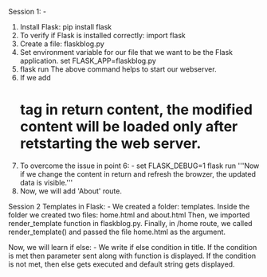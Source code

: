 Session 1: -
1. Install Flask: pip install flask
2. To verify if Flask is installed correctly: import flask
3. Create a file: flaskblog.py
4. Set environment variable for our file that we want to be the Flask application.
set FLASK_APP=flaskblog.py
5. flask run
The above command helps to start our webserver.
6. If we add <h1> tag in return content, the modified content will be loaded only after retstarting the web server.
7. To overcome the issue in point 6: -
set FLASK_DEBUG=1
flask run
'''Now if we change the content in return and refresh the browzer, the updated data is visible.'''
8. Now, we will add 'About' route.

Session 2 Templates in Flask: -
We created a folder: templates.
Inside the folder we created two files: home.html and about.html
Then, we imported render_template function in flaskblog.py.
Finally, in /home route, we called render_template() and passed the file home.html as the argument.

Now, we will learn if else: -
We write if else condition in title. If the condition is met then parameter sent along with function is displayed.
If the condition is not met, then else gets executed and default string gets displayed.
